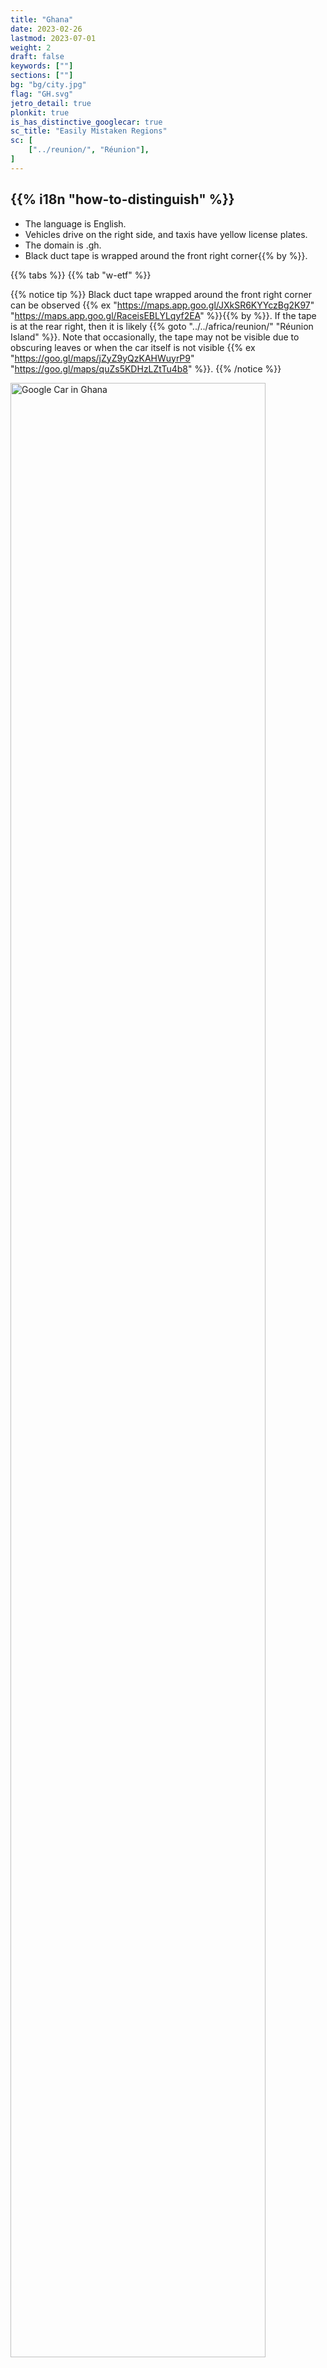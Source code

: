 ```yaml
---
title: "Ghana"
date: 2023-02-26
lastmod: 2023-07-01
weight: 2
draft: false
keywords: [""]
sections: [""]
bg: "bg/city.jpg"
flag: "GH.svg"
jetro_detail: true
plonkit: true
is_has_distinctive_googlecar: true
sc_title: "Easily Mistaken Regions"
sc: [
    ["../reunion/", "Réunion"],
]
---
```


<div class="main-desciption country-description">
    <h2 class="section-title">{{% i18n "how-to-distinguish" %}}</h2>
    <ul class="rule-list">
        <li>The language is <span class="quiz">English</span>.</li>
        <li>Vehicles drive on the <span class="quiz">right side</span>, and taxis have <span class="quiz">yellow</span> license plates.</li>
        <li>The domain is <span class="quiz">.gh</span>.</li>
        <li>Black duct tape is wrapped around the <span class="quiz">front right corner</span>{{% by %}}.</li>
    </ul>
</div>

{{% tabs %}}
{{% tab "w-etf" %}}

{{% notice tip %}}
Black duct tape wrapped around the <span class="quiz">front right corner</span> can be observed {{% ex "https://maps.app.goo.gl/JXkSR6KYYczBg2K97" "https://maps.app.goo.gl/RaceisEBLYLqyf2EA" %}}{{% by %}}. If the tape is at the rear right, then it is likely {{% goto "../../africa/reunion/" "Réunion Island" %}}. Note that occasionally, the tape may not be visible due to obscuring leaves or when the car itself is not visible {{% ex "https://goo.gl/maps/jZyZ9yQzKAHWuyrP9" "https://goo.gl/maps/quZs5KDHzLZtTu4b8" %}}.
{{% /notice %}}

<div class="googlemap-if unclickable no-margin">
<img src="./google-car.jpg" width="90%" alt="Google Car in Ghana" />
</div>
<div class="googlemap-if unclickable no-margin">
<img src="./gc-bar.jpg" width="60%">
</div>

<div class="googlemap-if" style="font-size:0.8em;">
<a href="https://twitter.com/fortune_sibanda">Tweet by @fortune_sibanda</a>
</div>

{{% notice note %}}
Looking downward, you should be able to spot the black duct tape wrapped around the <span class="quiz">front right corner</span>.
{{% /notice %}}

<div class="googlemap-if no-margin">
<iframe src="https://www.google.com/maps/embed?pb=!4v1691936131460!6m8!1m7!1sgAvxIUWO5pIl0fftp9X35Q!2m2!1d4.911854235499209!2d-2.292108674069918!3f106.90794429100063!4f-89!5f0.4000000000000002" width="590" height="300" style="border:0;" allowfullscreen="" loading="lazy" referrerpolicy="no-referrer-when-downgrade"></iframe>
</div>

{{% notice tip %}}
Taxi paint designs are distinctive {{% ex "https://maps.app.goo.gl/zModPxBNsSaL1E5U6" "https://maps.app.goo.gl/36beJJUuYoXJtTT67" "https://maps.app.goo.gl/qF9yVfgunmUfd5pa9" "https://maps.app.goo.gl/kuyBAsBKBjKmrXaM9" "https://goo.gl/maps/iDyTpU2fepMEfKbv9" %}} with <span class="quiz">yellow</span> license plates. Taxis do not have fare meters, and fares are negotiated at the time of boarding (although using Uber allows fares to be fixed in advance).
{{% /notice %}}

<div class="googlemap-if unclickable">
<img src="./mitsubishi_taxi_ghana.jpg" width="90%" />
</div>

{{% notice tip %}}
Small shops that appear to be lottery stands (red, yellow, and green boxes on the left side of the image) are frequently found {{% ex "https://maps.app.goo.gl/vuNkZ3z83so7c7HF8" "https://maps.app.goo.gl/waKYXd4qzxuthe4Q6" %}}{{% ref "https://en.wikipedia.org/wiki/National_Lottery_Authority" "National Lottery Authority of Ghana" %}}. The lottery system is reportedly operated by the government.
{{% /notice %}}

<div class="googlemap-if unclickable">
<a data-flickr-embed="true" href="https://www.flickr.com/photos/tossy_aka_toshi/14313740901/" title="a walk to Makola Market"><img src="https://live.staticflickr.com/5512/14313740901_d9d6f1f24f_c.jpg" width="800" height="533" alt="a walk to Makola Market"/></a><script async src="//embedr.flickr.com/assets/client-code.js" charset="utf-8"></script>
</div>

<div class="googlemap-if unclickable">
<img src="./National_Lottery_Authority_logo.jpg" width="200px" />
</div>

{{% /tab %}}
{{% tab "Google Car" %}}

<div class="googlemap-if">
<iframe src="https://www.google.com/maps/embed?pb=!4v1691936074659!6m8!1m7!1sbWjAaSiNj0iNokuIWgBQpA!2m2!1d7.193594791103338!2d-0.1592029517019!3f176.3866237572617!4f-5.728917588183265!5f1.6483086962926574" width="590" height="300" style="border:0;" allowfullscreen="" loading="lazy" referrerpolicy="no-referrer-when-downgrade"></iframe>
</div>

{{% /tab %}}
{{% /tabs %}}

<div class="main-desciption area-description">
    <h2 class="section-title">{{% i18n "narrow-down-the-area" %}}</h2>
    <ul class="rule-list">
        <li>Agriculture and vegetation vary by location:
            <ul>
                <li>Oil palms and banana trees are common in the southern region.</li>
                <li>Data source: <a href="https://ipad.fas.usda.gov/countrysummary/default.aspx?id=GH">Ghana Country Summary - U.S. Department of Agriculture (USDA)</a>; some images have been edited.</li>
            </ul>
        </li>
        <li>Area codes can sometimes help identify regions:
            <ul>
                <li>030: {{% goto "https://goo.gl/maps/Bc3AgoBwfVqxFiAX9" "Accra" map %}}</li>
                <li>031: {{% goto "https://goo.gl/maps/6hbLhfo6vwKkwpBN7" "Sekondi-Takoradi" map %}}</li>
                <li>032: {{% goto "https://goo.gl/maps/k9MbbESbqpcmh8A76" "Kumasi" map %}}</li>
                <li>037: {{% goto "https://goo.gl/maps/AQjBPcq9p8Dp1UHK8" "Tamale" map %}}</li>
            </ul>
        </li>
        <li>The further south you go, the more palm trees and denser forests you will find. The northern regions are predominantly savanna climate.</li>
    </ul>
</div>

{{% tabs %}}
{{% tab "Oil Palm" %}}
<div class="googlemap-if unclickable">
<img src="./20230522-palm.png" width="70%" />
</div>
{{% notice tip %}}
Oil palms and banana trees are common in the southern region. If these trees are absent, consider the northern region.
{{% /notice %}}
{{% /tab %}}
{{% tab "Area Codes" %}}
<div class="googlemap-if unclickable">
<img src="./ghana_regional_phone_codes.jpg" alt="Ghana Area Codes" width="70%" />
</div>
{{% notice tip %}}
While it's helpful to remember area codes, they may not be visible outside urban areas. Mobile numbers are more common, so it may be better to focus on recognizing city names, regional vegetation, and overall atmosphere. If you happen to see a fax number, use it as a reference.
{{% /notice %}}
{{% /tab %}}
{{% tab "Vegetation" %}}
<div class="googlemap-if unclickable">
<img src="./2023-09-02-20-28-52.png" alt="Ghana Vegetation Map" width="500px" />
</div>

{{% notice tip %}}
In my experience, if the ground is more exposed or if there are many shrubs, it is likely to be in the upper half with a savanna climate {{% ref "https://d1wqtxts1xzle7.cloudfront.net/57120260/Land_Use_and_Misuse_Human_Appropriation_20180802-5137-92o7ak-libre.pdf?1533217497=&response-content-disposition=inline%3B+filename%3DLand_Use_and_Misuse_Human_Appropriation.pdf&Expires=1693657799&Signature=EPz7LUYs-Gph~ht6xfQIYrg2~RCzjdm2R3cTQxBmzPU61diG~82GbDe3X~s21V~N9hSVDFCxND4FEIF~R58Mx6HaxFCpIvziLzQ6S5Fk9FH4WE4KINyoxz82kD6McTR0ksBqZ5ftFv~Sog~2svocE6Q1LCFXEPby6Rh2Lz0Fh6hHjMvTUWsycsxTzVmHb-P1Xr94mVN9maqkpMMCIa5rMwwAm2hVeJUCM4aPKq6Z1xR79HFC574wFF~daGENtBk-iQQeU6D5VJGGjgNmvYv6bQ1DqCiwNx~sZfjViro7MgPlGvK4AWHEY7p-pW~SUEslBtqfrbDTjRAxJNPkEqhBcg__&Key-Pair-Id=APKAJLOHF5GGSLRBV4ZA" "Appiah, Divine Odame, Balikisu Osman, and James Boafo. 'Land use and misuse; Human appropriation of land ecosystems services in Ghana.' International Journal of Ecosystem 4.1 (2014): 24-33." %}}. The image is sourced from the referenced document.
{{% /notice %}}
{{% /tab %}}
{{% /tabs %}}

<div class="main-desciption area-description">
    <ul class="rule-list">
        <li>The area around the southeastern lakes is often mountainous.</li>
    </ul>
</div>

{{% tabs %}}
{{% tab "Mountainous Areas" %}}
{{% notice tip %}}
The white parts of this map indicate areas with high mountains {{% ex "https://maps.app.goo.gl/J5CKmYU4T4WuXnwF9" "https://maps.app.goo.gl/daef443oT3wCuJWu9" %}}.
{{% /notice %}}
<div class="googlemap-if unclickable no-margin">
<img src="./Ghana_physical_map.svg" width="70%" />
</div>
{{% /tab %}}
{{% /tabs %}}

{{% imgref %}}
<li><a href="https://twitter.com/fortune_sibanda/status/693167610054250496?s=20">*Original tweet: "Google StreetView driving in Ghana started today. #MoreVim!" by @fortune_sibanda</a>, shared with permission from the author.</li>
{{% /imgref %}}
